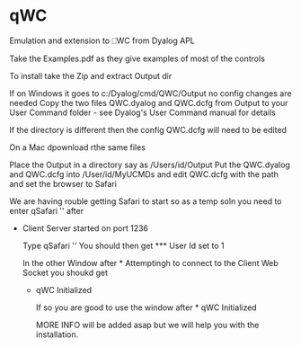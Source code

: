 # qWC
Emulation and extension to ⎕WC from Dyalog APL

Take the Examples.pdf as they give examples of most of the controls

To install take the Zip and extract Output dir

If on Windows it goes to c:/Dyalog/cmd/QWC/Output no config changes are needed
Copy the two files QWC.dyalog and QWC.dcfg from Output to your User Command folder - see Dyalog's User Command manual for details

If the directory is different then the config QWC.dcfg will need to be edited

On a Mac dpownload rthe same files

Place the Output in a directory say as /Users/id/Output
Put the QWC.dyalog and QWC.dcfg into /User/id/MyUCMDs and edit QWC.dcfg with the path and set the browser to Safari

We are having rouble getting Safari to start so as a temp soln you need to enter qSafari '' after
* Client Server started on port 1236

  Type qSafari ''
  You should then get *** User Id set to 1

  In the other Window after * Attemptingh to connect to the Client Web Socket
  you shoukd get

  * qWC Initialized
 
    If so you are good to use the window after * qWC Initialized

    MORE INFO will be added asap but we will help you with the installation.
